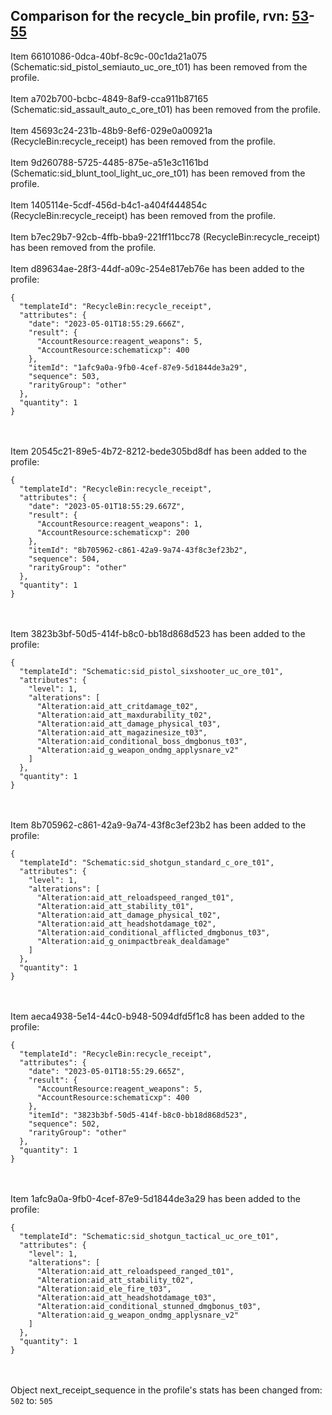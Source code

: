 ## Comparison for the recycle_bin profile, rvn: [53](https://github.com/PRO100KatYT/FortniteProfileRevisions/tree/main/profiles/recycle_bin/53%20recycle_bin.json)-[55](https://github.com/PRO100KatYT/FortniteProfileRevisions/tree/main/profiles/recycle_bin/55%20recycle_bin.json)

Item 66101086-0dca-40bf-8c9c-00c1da21a075 (Schematic:sid_pistol_semiauto_uc_ore_t01) has been removed from the profile.
<br><br>
Item a702b700-bcbc-4849-8af9-cca911b87165 (Schematic:sid_assault_auto_c_ore_t01) has been removed from the profile.
<br><br>
Item 45693c24-231b-48b9-8ef6-029e0a00921a (RecycleBin:recycle_receipt) has been removed from the profile.
<br><br>
Item 9d260788-5725-4485-875e-a51e3c1161bd (Schematic:sid_blunt_tool_light_uc_ore_t01) has been removed from the profile.
<br><br>
Item 1405114e-5cdf-456d-b4c1-a404f444854c (RecycleBin:recycle_receipt) has been removed from the profile.
<br><br>
Item b7ec29b7-92cb-4ffb-bba9-221ff11bcc78 (RecycleBin:recycle_receipt) has been removed from the profile.
<br><br>
Item d89634ae-28f3-44df-a09c-254e817eb76e has been added to the profile:

```
{
  "templateId": "RecycleBin:recycle_receipt",
  "attributes": {
    "date": "2023-05-01T18:55:29.666Z",
    "result": {
      "AccountResource:reagent_weapons": 5,
      "AccountResource:schematicxp": 400
    },
    "itemId": "1afc9a0a-9fb0-4cef-87e9-5d1844de3a29",
    "sequence": 503,
    "rarityGroup": "other"
  },
  "quantity": 1
}
```

<br><br>
Item 20545c21-89e5-4b72-8212-bede305bd8df has been added to the profile:

```
{
  "templateId": "RecycleBin:recycle_receipt",
  "attributes": {
    "date": "2023-05-01T18:55:29.667Z",
    "result": {
      "AccountResource:reagent_weapons": 1,
      "AccountResource:schematicxp": 200
    },
    "itemId": "8b705962-c861-42a9-9a74-43f8c3ef23b2",
    "sequence": 504,
    "rarityGroup": "other"
  },
  "quantity": 1
}
```

<br><br>
Item 3823b3bf-50d5-414f-b8c0-bb18d868d523 has been added to the profile:

```
{
  "templateId": "Schematic:sid_pistol_sixshooter_uc_ore_t01",
  "attributes": {
    "level": 1,
    "alterations": [
      "Alteration:aid_att_critdamage_t02",
      "Alteration:aid_att_maxdurability_t02",
      "Alteration:aid_att_damage_physical_t03",
      "Alteration:aid_att_magazinesize_t03",
      "Alteration:aid_conditional_boss_dmgbonus_t03",
      "Alteration:aid_g_weapon_ondmg_applysnare_v2"
    ]
  },
  "quantity": 1
}
```

<br><br>
Item 8b705962-c861-42a9-9a74-43f8c3ef23b2 has been added to the profile:

```
{
  "templateId": "Schematic:sid_shotgun_standard_c_ore_t01",
  "attributes": {
    "level": 1,
    "alterations": [
      "Alteration:aid_att_reloadspeed_ranged_t01",
      "Alteration:aid_att_stability_t01",
      "Alteration:aid_att_damage_physical_t02",
      "Alteration:aid_att_headshotdamage_t02",
      "Alteration:aid_conditional_afflicted_dmgbonus_t03",
      "Alteration:aid_g_onimpactbreak_dealdamage"
    ]
  },
  "quantity": 1
}
```

<br><br>
Item aeca4938-5e14-44c0-b948-5094dfd5f1c8 has been added to the profile:

```
{
  "templateId": "RecycleBin:recycle_receipt",
  "attributes": {
    "date": "2023-05-01T18:55:29.665Z",
    "result": {
      "AccountResource:reagent_weapons": 5,
      "AccountResource:schematicxp": 400
    },
    "itemId": "3823b3bf-50d5-414f-b8c0-bb18d868d523",
    "sequence": 502,
    "rarityGroup": "other"
  },
  "quantity": 1
}
```

<br><br>
Item 1afc9a0a-9fb0-4cef-87e9-5d1844de3a29 has been added to the profile:

```
{
  "templateId": "Schematic:sid_shotgun_tactical_uc_ore_t01",
  "attributes": {
    "level": 1,
    "alterations": [
      "Alteration:aid_att_reloadspeed_ranged_t01",
      "Alteration:aid_att_stability_t02",
      "Alteration:aid_ele_fire_t03",
      "Alteration:aid_att_headshotdamage_t03",
      "Alteration:aid_conditional_stunned_dmgbonus_t03",
      "Alteration:aid_g_weapon_ondmg_applysnare_v2"
    ]
  },
  "quantity": 1
}
```

<br><br>
Object next_receipt_sequence in the profile's stats has been changed from: `502` to: `505`
<br><br>
